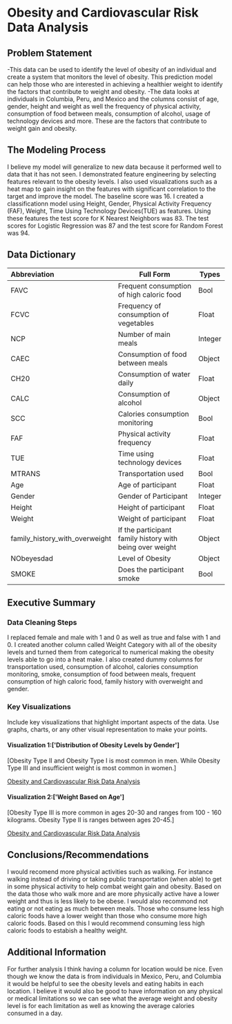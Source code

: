 # Obesity and Cardiovascular Risk Data Analysis

## Problem Statement 
-This data can be used to identify the level of obesity of an individual and create a system that monitors the level of obesity. This prediction model can help those who are interested in achieving a healthier weight to identify the factors that contribute to weight and obesity. 
-The data looks at individuals in Columbia, Peru, and Mexico and the columns consist of age, gender, height and weight as well the frequency of physical activity, consumption of food between meals, consumption of alcohol, usage of technology devices and more. These are the factors that contribute to weight gain and obesity.

## The Modeling Process
I believe my model will generalize to new data because it performed well to data that it has not seen. I demonstrated feature engineering by selecting features relevant to the obesity levels. I also used visualizations such as a heat map to gain insight on the features with significant correlation to the target and improve the model. The baseline score was 16. I created a classificationn model using Height, Gender, Physical Activity Frequency (FAF), Weight, Time Using Technology Devices(TUE) as features. Using these features the test score for K Nearest Neighbors was 83. The test scores for Logistic Regression was 87 and the test score for Random Forest was 94. 

## Data Dictionary 
| Abbreviation   | Full Form                                 | Types |
|:---------------|-------------------------------------------|--------------
| FAVC           | Frequent consumption of high caloric food | Bool     |
| FCVC           | Frequency of consumption of vegetables    | Float    |
| NCP            | Number of main meals                      | Integer  |
| CAEC           | Consumption of food between meals         | Object   |
| CH20           | Consumption of water daily                | Float    |
| CALC           | Consumption of alcohol                    | Object   |
| SCC            | Calories consumption monitoring           | Bool     |
| FAF            | Physical activity frequency               | Float    |
| TUE            | Time using technology devices             | Float    |
| MTRANS         | Transportation used                       | Bool     |
| Age            | Age of participant                        | Float    |
| Gender         | Gender of Participant                     | Integer  |
| Height         | Height of participant                     |Float     |
| Weight         | Weight of participant                     |Float     |
|family_history_with_overweight | If the participant family history with being over weight |  Object |
|NObeyesdad      | Level of Obesity                          | Object   |
|SMOKE           | Does the participant smoke                | Bool     |


## Executive Summary

### Data Cleaning Steps
I replaced female and male with 1 and 0 as well as true and false with 1 and 0. I created another column called Weight Category with all of the obesity levels and turned them from categorical to numerical making the obesity levels able to go into a heat make. I also created dummy columns for transportation used, consumption of alcohol, calories consumption monitoring, smoke, consumption of food between meals, frequent consumption of high caloric food, family history with overweight and gender. 

### Key Visualizations
Include key visualizations that highlight important aspects of the data. Use graphs, charts, or any other visual representation to make your points.

#### Visualization 1:['Distribution of Obesity Levels by Gender']
[Obesity Type II and Obesity Type I is most common in men. While Obesity Type III and insufficient weight is most common in women.]

[Obesity and Cardiovascular Risk Data Analysis](counttplot.png)

#### Visualization 2:['Weight Based on Age']
[Obesity Type III is more common in ages 20-30 and ranges from 100 - 160 kilograms. Obesity Type II is ranges between ages 20-45.]

[Obesity and Cardiovascular Risk Data Analysis](scatterplot.png)

## Conclusions/Recommendations

I would recomend more physical activities such as walking. For instance walking instead of driving or taking public transportation (when able) to get in some physical activity to help combat weight gain and obesity. Based on the data those who walk more and are more physically active have a lower weight and thus is less likely to be obese. I would also recommond not eating or not eating as much between meals. Those who consume less high caloric foods have a lower weight than those who consume more high caloric foods. Based on this I would recommend consuming less high caloric foods to estabish a healthy weight. 

## Additional Information
For further analysis I think having a column for location  would be nice. Even though we know the data is from individuals in Mexico, Peru, and Columbia it would be helpful to see the obesity levels and eating habits in each location. I believe it would also be good to have information on any physical or medical limitations so we can see what the average weight and obesity level is for each limitation as well as knowing the average calories consumed in a day.  
